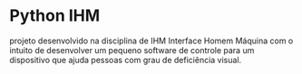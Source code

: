 # Python IHM
projeto desenvolvido na disciplina de IHM Interface Homem Máquina com o intuito de desenvolver um pequeno software de controle
para um dispositivo que ajuda pessoas com grau de deficiência visual.
